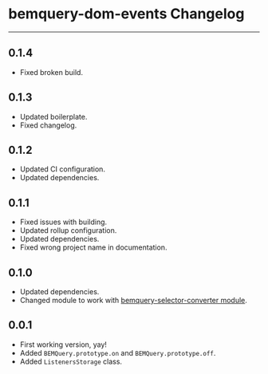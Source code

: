 # bemquery-dom-events Changelog

---

## 0.1.4

* Fixed broken build.

## 0.1.3

* Updated boilerplate.
* Fixed changelog.

## 0.1.2

* Updated CI configuration.
* Updated dependencies.

## 0.1.1

* Fixed issues with building.
* Updated rollup configuration.
* Updated dependencies.
* Fixed wrong project name in documentation.

## 0.1.0

* Updated dependencies.
* Changed module to work with [bemquery-selector-converter module](https://github.com/BEMQuery/bemquery-selector-converter).

## 0.0.1

* First working version, yay!
* Added `BEMQuery.prototype.on` and `BEMQuery.prototype.off`.
* Added `ListenersStorage` class.
